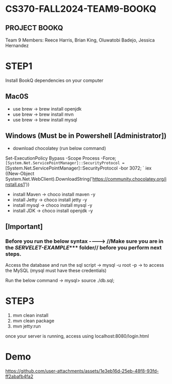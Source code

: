# CS370-FALL2024-TEAM9-BOOKQ
## PROJECT BOOKQ

Team 9
Members: Reece Harris, Brian King, Oluwatobi Badejo, Jessica Hernandez 


# STEP1

Install BookQ dependencies on your computer

## Mac0S 
  - use brew -> brew install openjdk
  - use brew -> brew install mvn
  - use brew -> brew install mysql
## Windows (Must be in Powershell [Administrator])
  - download chocolatey (run below command)
    
Set-ExecutionPolicy Bypass -Scope Process -Force; `
[System.Net.ServicePointManager]::SecurityProtocol = `
[System.Net.ServicePointManager]::SecurityProtocol -bor 3072; `
iex ((New-Object System.Net.WebClient).DownloadString('https://community.chocolatey.org/install.ps1'))

  - install Maven -> choco install maven -y
  - install Jetty -> choco install jetty -y
  - install mysql -> choco install mysql -y
  - install JDK   -> choco install openjdk -y

## [Important]
### Before you run the below syntax ----> //Make sure you are in the *********SERVELET-EXAMPLE************ folder// before you perform next steps.

Access the database and run the sql script
-> mysql -u root -p -> to access the MySQL (mysql must have these credentials)

Run the below command
-> mysql> source ./db.sql;

# STEP3

1.  mvn clean install
2.  mvn clean package
3.  mvn jetty:run


once your server is running, access using localhost:8080/login.html


# Demo

https://github.com/user-attachments/assets/1e3eb16d-25eb-48f8-93fd-ff2abafb4fa2


